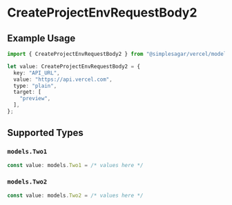 # CreateProjectEnvRequestBody2

## Example Usage

```typescript
import { CreateProjectEnvRequestBody2 } from "@simplesagar/vercel/models/createprojectenvop.js";

let value: CreateProjectEnvRequestBody2 = {
  key: "API_URL",
  value: "https://api.vercel.com",
  type: "plain",
  target: [
    "preview",
  ],
};
```

## Supported Types

### `models.Two1`

```typescript
const value: models.Two1 = /* values here */
```

### `models.Two2`

```typescript
const value: models.Two2 = /* values here */
```

